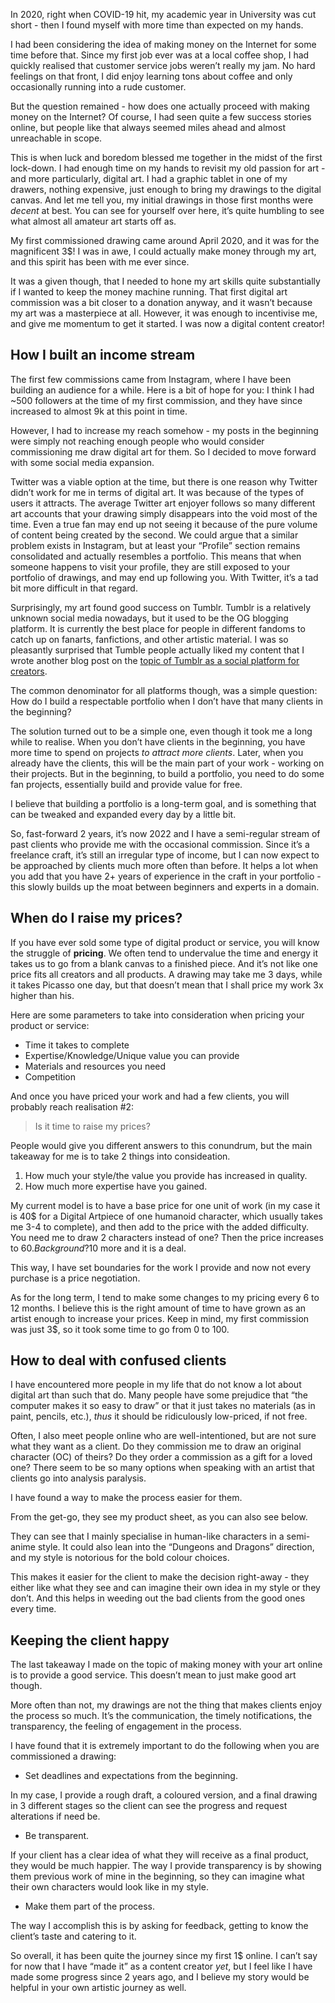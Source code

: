 In 2020, right when COVID-19 hit, my academic year in University was cut short - then I found myself with more time than expected on my hands.

I had been considering the idea of making money on the Internet for some time before that. Since my first job ever was at a local coffee shop, I had quickly realised that customer service jobs weren’t really my jam. No hard feelings on that front, I did enjoy learning tons about coffee and only occasionally running into a rude customer.

But the question remained - how does one actually proceed with making money on the Internet? Of course, I had seen quite a few success stories online, but people like that always seemed miles ahead and almost unreachable in scope.

This is when luck and boredom blessed me together in the midst of the first lock-down. I had enough time on my hands to revisit my old passion for art - and more particularly, digital art. I had a graphic tablet in one of my drawers, nothing expensive, just enough to bring my drawings to the digital canvas. And let me tell you, my initial drawings in those first months were *decent* at best. You can see for yourself over here, it’s quite humbling to see what almost all amateur art starts off as.

My first commissioned drawing came around April 2020, and it was for the magnificent 3$! I was in awe, I could actually make money through my art, and this spirit has been with me ever since.

It was a given though, that I needed to hone my art skills quite substantially if I wanted to keep the money machine running. That first digital art commission was a bit closer to a donation anyway, and it wasn’t because my art was a masterpiece at all. However, it was enough to incentivise me, and give me momentum to get it started. I was now a digital content creator!

## How I built an income stream

The first few commissions came from Instagram, where I have been building an audience for a while. Here is a bit of hope for you: I think I had ~500 followers at the time of my first commission, and they have since increased to almost 9k at this point in time.

However, I had to increase my reach somehow - my posts in the beginning were simply not reaching enough people who would consider commissioning me draw digital art for them. So I decided to move forward with some social media expansion.

Twitter was a viable option at the time, but there is one reason why Twitter didn’t work for me in terms of digital art. It was because of the types of users it attracts. The average Twitter art enjoyer follows so many different art accounts that your drawing simply disappears into the void most of the time. Even a true fan may end up not seeing it because of the pure volume of content being created by the second. We could argue that a similar problem exists in Instagram, but at least your “Profile” section remains consolidated and actually resembles a portfolio. This means that when someone happens to visit your profile, they are still exposed to your portfolio of drawings, and may end up following you. With Twitter, it’s a tad bit more difficult in that regard.

Surprisingly, my art found good success on Tumblr. Tumblr is a relatively unknown social media nowadays, but it used to be the OG blogging platform. It is currently the best place for people in different fandoms to catch up on fanarts, fanfictions, and other artistic material. I was so pleasantly surprised that Tumble people actually liked my content that I wrote another blog post on the [topic of Tumblr as a social platform for creators]('kofiscrib.com/blog/creative-virgo/is-tumblr-dead').

The common denominator for all platforms though, was a simple question: How do I build a respectable portfolio when I don’t have that many clients in the beginning?

The solution turned out to be a simple one, even though it took me a long while to realise. When you don’t have clients in the beginning, you have more time to spend on projects *to attract more clients*. Later, when you already have the clients, this will be the main part of your work - working on their projects. But in the beginning, to build a portfolio, you need to do some fan projects, essentially build and provide value for free.

I believe that building a portfolio is a long-term goal, and is something that can be tweaked and expanded every day by a little bit.

So, fast-forward 2 years, it’s now 2022 and I have a semi-regular stream of past clients who provide me with the occasional commission. Since it’s a freelance craft, it’s still an irregular type of income, but I can now expect to be approached by clients much more often than before. It helps a lot when you add that you have 2+ years of experience in the craft in your portfolio - this slowly builds up the moat between beginners and experts in a domain.

## When do I raise my prices?

If you have ever sold some type of digital product or service, you will know the struggle of **pricing**. We often tend to undervalue the time and energy it takes us to go from a blank canvas to a finished piece. And it’s not like one price fits all creators and all products. A drawing may take me 3 days, while it takes Picasso one day, but that doesn’t mean that I shall price my work 3x higher than his.

Here are some parameters to take into consideration when pricing your product or service:

- Time it takes to complete
- Expertise/Knowledge/Unique value you can provide
- Materials and resources you need
- Competition

And once you have priced your work and had a few clients, you will probably reach realisation #2:

> Is it time to raise my prices?

People would give you different answers to this conundrum, but the main takeaway for me is to take 2 things into consideation.

1. How much your style/the value you provide has increased in quality.
2. How much more expertise have you gained.

My current model is to have a base price for one unit of work (in my case it is 40$ for a Digital Artpiece of one humanoid character, which usually takes me 3-4 to complete), and then add to the price with the added difficulty. You need me to draw 2 characters instead of one? Then the price increases to 60$. Background? 10$ more and it is a deal.

This way, I have set boundaries for the work I provide and now not every purchase is a price negotiation.

As for the long term, I tend to make some changes to my pricing every 6 to 12 months. I believe this is the right amount of time to have grown as an artist enough to increase your prices. Keep in mind, my first commission was just 3$, so it took some time to go from 0 to 100.

## How to deal with confused clients

I have encountered more people in my life that do not know a lot about digital art than such that do. Many people have some prejudice that “the computer makes it so easy to draw” or that it just takes no materials (as in paint, pencils, etc.), *thus* it should be ridiculously low-priced, if not free.

Often, I also meet people online who are well-intentioned, but are not sure what they want as a client. Do they commission me to draw an original character (OC) of theirs? Do they order a commission as a gift for a loved one? There seem to be so many options when speaking with an artist that clients go into analysis paralysis. 

I have found a way to make the process easier for them.

From the get-go, they see my product sheet, as you can also see below.

They can see that I mainly specialise in human-like characters in a semi-anime style. It could also lean into the “Dungeons and Dragons” direction, and my style is notorious for the bold colour choices.

This makes it easier for the client to make the decision right-away - they either like what they see and can imagine their own idea in my style or they don’t. And this helps in weeding out the bad clients from the good ones every time.

## Keeping the client happy

The last takeaway I made on the topic of making money with your art online is to provide a good service. This doesn’t mean to just make good art though.

More often than not, my drawings are not the thing that makes clients enjoy the process so much. It’s the communication, the timely notifications, the transparency, the feeling of engagement in the process.

I have found that it is extremely important to do the following when you are commissioned a drawing:

- Set deadlines and expectations from the beginning.

In my case, I provide a rough draft, a coloured version, and a final drawing in 3 different stages so the client can see the progress and request alterations if need be.

- Be transparent.

If your client has a clear idea of what they will receive as a final product, they would be much happier. The way I provide transparency is by showing them previous work of mine in the beginning, so they can imagine what their own characters would look like in my style.

- Make them part of the process.

The way I accomplish this is by asking for feedback, getting to know the client’s taste and catering to it.

So overall, it has been quite the journey since my first 1$ online. I can’t say for now that I have “made it” as a content creator *yet*, but I feel like I have made some progress since 2 years ago, and I believe my story would be helpful in your own artistic journey as well.